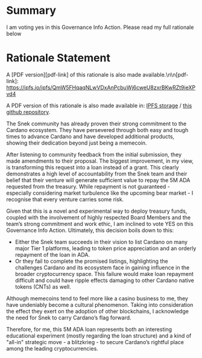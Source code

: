 # Summary
I am voting yes in this Governance Info Action. Please read my full rationale below


# Rationale Statement

A [PDF version][pdf-link] of this rationale is also made available.\n\n[pdf-link]: https://ipfs.io/ipfs/QmW5FHqaqNLwVDxAnPcbuWj6cweU8zxrBKwRZt9ieXPvd4

A PDF version of this rationale is also made available in: [IPFS storage](https://ipfs.io/ipfs/QmW5FHqaqNLwVDxAnPcbuWj6cweU8zxrBKwRZt9ieXPvd4) / [this github repository](https://github.com/kostaspanagias/drep/blob/main/voting/2025/18/QmW5FHqaqNLwVDxAnPcbuWj6cweU8zxrBKwRZt9ieXPvd4.pdf).


The Snek community has already proven their strong commitment to the Cardano ecosystem. They have persevered through both easy and tough times to advance Cardano and have developed additional products, showing their dedication beyond just being a memecoin.

After listening to community feedback from the initial submission, they made amendments to their proposal. The biggest improvement, in my view, is transforming this request into a loan instead of a grant. This clearly demonstrates a high level of accountability from the Snek team and their belief that their venture will generate sufficient value to repay the 5M ADA requested from the treasury. While repayment is not guaranteed - especially considering market turbulence like the upcoming bear market - I recognise that every venture carries some risk.

Given that this is a novel and experimental way to deploy treasury funds, coupled with the involvement of highly respected Board Members and the team’s strong commitment and work ethic, I am inclined to vote YES on this Governance Info Action.
Ultimately, this decision boils down to this:

- Either the Snek team succeeds in their vision to list Cardano on many major Tier 1 platforms, leading to token price appreciation and an orderly repayment of the loan in ADA.
- Or they fail to complete the promised listings, highlighting the challenges Cardano and its ecosystem face in gaining influence in the broader cryptocurrency space. This failure would make loan repayment difficult and could have ripple effects damaging to other Cardano native tokens (CNTs) as well.

Although memecoins tend to feel more like a casino business to me, they have undeniably become a cultural phenomenon. Taking into consideration the effect they exert on the adoption of other blockchains, I acknowledge the need for Snek to carry Cardano’s flag forward.

Therefore, for me, this 5M ADA loan represents both an interesting educational experiment (mostly regarding the loan structure) and a kind of \"all-in\" strategic move - a blitzkrieg - to secure Cardano’s rightful place among the leading cryptocurrencies.
